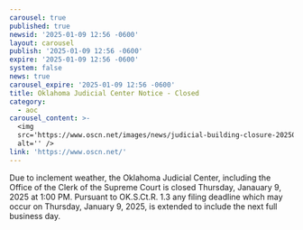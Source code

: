 ```yaml
---
carousel: true
published: true
newsid: '2025-01-09 12:56 -0600'
layout: carousel
publish: '2025-01-09 12:56 -0600'
expire: '2025-01-09 12:56 -0600'
system: false
news: true
carousel_expire: '2025-01-09 12:56 -0600'
title: Oklahoma Judicial Center Notice - Closed
category:
  - aoc
carousel_content: >-
  <img
  src='https://www.oscn.net/images/news/judicial-building-closure-20250109.jpg'
  alt='' />
link: 'https://www.oscn.net/'
---
```

Due to inclement weather, the Oklahoma Judicial Center, including the Office of the Clerk of the Supreme Court is closed Thursday, Janauary 9, 2025 at 1:00 PM. Pursuant to OK.S.Ct.R. 1.3 any filing deadline which may occur on Thursday, January 9, 2025, is extended to include the next full business day.
